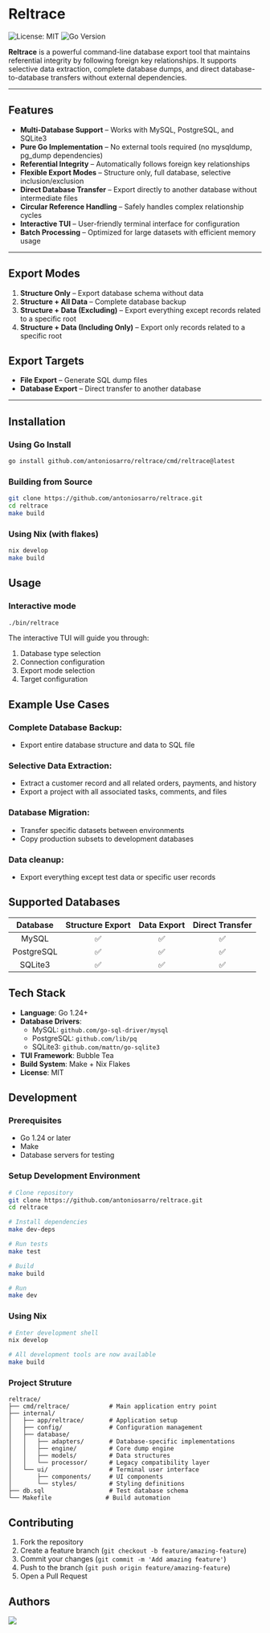 # Reltrace

![License: MIT](https://img.shields.io/badge/License-MIT-yellow.svg)
![Go Version](https://img.shields.io/badge/Go-1.24+-blue.svg)

**Reltrace** is a powerful command-line database export tool that maintains referential integrity by following foreign key relationships. It supports selective data extraction, complete database dumps, and direct database-to-database transfers without external dependencies.

---

## Features

- **Multi-Database Support** – Works with MySQL, PostgreSQL, and SQLite3
- **Pure Go Implementation** – No external tools required (no mysqldump, pg_dump dependencies)
- **Referential Integrity** – Automatically follows foreign key relationships
- **Flexible Export Modes** – Structure only, full database, selective inclusion/exclusion
- **Direct Database Transfer** – Export directly to another database without intermediate files
- **Circular Reference Handling** – Safely handles complex relationship cycles
- **Interactive TUI** – User-friendly terminal interface for configuration
- **Batch Processing** – Optimized for large datasets with efficient memory usage

---

## Export Modes

1. **Structure Only** – Export database schema without data
2. **Structure + All Data** – Complete database backup
3. **Structure + Data (Excluding)** – Export everything except records related to a specific root
4. **Structure + Data (Including Only)** – Export only records related to a specific root

## Export Targets

- **File Export** – Generate SQL dump files
- **Database Export** – Direct transfer to another database

---

## Installation

### Using Go Install
```bash
go install github.com/antoniosarro/reltrace/cmd/reltrace@latest
```

### Building from Source
```bash
git clone https://github.com/antoniosarro/reltrace.git
cd reltrace
make build
```

### Using Nix (with flakes)
```bash
nix develop
make build
```

## Usage
### Interactive mode
```bash
./bin/reltrace
```

The interactive TUI will guide you through:
1. Database type selection
2. Connection configuration
3. Export mode selection
4. Target configuration

## Example Use Cases
### Complete Database Backup:
- Export entire database structure and data to SQL file

### Selective Data Extraction:
- Extract a customer record and all related orders, payments, and history
- Export a project with all associated tasks, comments, and files

### Database Migration:
- Transfer specific datasets between environments
- Copy production subsets to development databases

### Data cleanup:
- Export everything except test data or specific user records

## Supported Databases
| **Database** | **Structure Export** | **Data Export** | **Direct Transfer** |
|:------------:|:--------------------:|:---------------:|:-------------------:|
|     MySQL    |           ✅          |        ✅        |          ✅          |
|  PostgreSQL  |           ✅          |        ✅        |          ✅          |
|    SQLite3   |           ✅          |        ✅        |          ✅          |

## Tech Stack
- **Language**: Go 1.24+
- **Database Drivers**:
    - MySQL: `github.com/go-sql-driver/mysql`
    - PostgreSQL: `github.com/lib/pq`
    - SQLite3: `github.com/mattn/go-sqlite3`
- **TUI Framework**: Bubble Tea
- **Build System**: Make + Nix Flakes
- **License**: MIT

## Development
### Prerequisites
- Go 1.24 or later
- Make
- Database servers for testing

### Setup Development Environment
```bash
# Clone repository
git clone https://github.com/antoniosarro/reltrace.git
cd reltrace

# Install dependencies
make dev-deps

# Run tests
make test

# Build
make build

# Run
make dev
```

### Using Nix
```bash
# Enter development shell
nix develop

# All development tools are now available
make build
```

### Project Struture
```
reltrace/
├── cmd/reltrace/           # Main application entry point
├── internal/
│   ├── app/reltrace/       # Application setup
│   ├── config/             # Configuration management
│   ├── database/
│   │   ├── adapters/       # Database-specific implementations
│   │   ├── engine/         # Core dump engine
│   │   ├── models/         # Data structures
│   │   └── processor/      # Legacy compatibility layer
│   └── ui/                 # Terminal user interface
│       ├── components/     # UI components
│       └── styles/         # Styling definitions
├── db.sql                  # Test database schema
└── Makefile               # Build automation
```

## Contributing
1. Fork the repository
2. Create a feature branch (`git checkout -b feature/amazing-feature`)
3. Commit your changes (`git commit -m 'Add amazing feature'`)
4. Push to the branch (`git push origin feature/amazing-feature`)
5. Open a Pull Request

## Authors
[![][contributors]][contributors-graph]

<!----------------------------------{ Labels }--------------------------------->
[contributors]: https://contrib.rocks/image?repo=antoniosarro/reltrace
[contributors-graph]: https://github.com/antoniosarro/reltrace/graphs/contributors